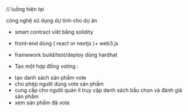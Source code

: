 // luồng hiện tại 

công nghệ sử dụng dự tính cho dự án

- smart contract  viêt bằng solidity
- front-end dùng ( react or nextjs )+ web3.js
- framework build/test/deploy dùng hardhat


- Tạo một hợp đồng voting :

+  tạo danh sách sản phẩm vote
+  cho phép người dùng vote sản phẩm
+  cung cấp cho người quản lí truy cập danh sách bầu chọn và đánh giá sản phẩm
+  xem sản phẩm đã vote